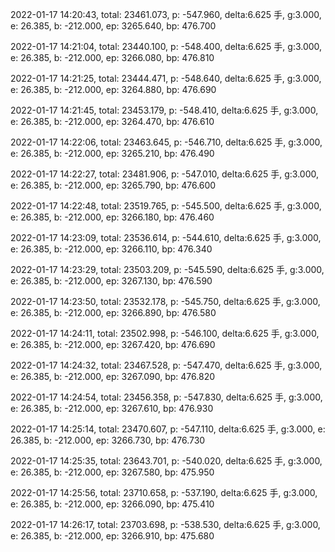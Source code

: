 2022-01-17 14:20:43, total: 23461.073, p: -547.960, delta:6.625 手, g:3.000, e: 26.385, b: -212.000, ep: 3265.640, bp: 476.700

2022-01-17 14:21:04, total: 23440.100, p: -548.400, delta:6.625 手, g:3.000, e: 26.385, b: -212.000, ep: 3266.080, bp: 476.810

2022-01-17 14:21:25, total: 23444.471, p: -548.640, delta:6.625 手, g:3.000, e: 26.385, b: -212.000, ep: 3264.880, bp: 476.690

2022-01-17 14:21:45, total: 23453.179, p: -548.410, delta:6.625 手, g:3.000, e: 26.385, b: -212.000, ep: 3264.470, bp: 476.610

2022-01-17 14:22:06, total: 23463.645, p: -546.710, delta:6.625 手, g:3.000, e: 26.385, b: -212.000, ep: 3265.210, bp: 476.490

2022-01-17 14:22:27, total: 23481.906, p: -547.010, delta:6.625 手, g:3.000, e: 26.385, b: -212.000, ep: 3265.790, bp: 476.600

2022-01-17 14:22:48, total: 23519.765, p: -545.500, delta:6.625 手, g:3.000, e: 26.385, b: -212.000, ep: 3266.180, bp: 476.460

2022-01-17 14:23:09, total: 23536.614, p: -544.610, delta:6.625 手, g:3.000, e: 26.385, b: -212.000, ep: 3266.110, bp: 476.340

2022-01-17 14:23:29, total: 23503.209, p: -545.590, delta:6.625 手, g:3.000, e: 26.385, b: -212.000, ep: 3267.130, bp: 476.590

2022-01-17 14:23:50, total: 23532.178, p: -545.750, delta:6.625 手, g:3.000, e: 26.385, b: -212.000, ep: 3266.890, bp: 476.580

2022-01-17 14:24:11, total: 23502.998, p: -546.100, delta:6.625 手, g:3.000, e: 26.385, b: -212.000, ep: 3267.420, bp: 476.690

2022-01-17 14:24:32, total: 23467.528, p: -547.470, delta:6.625 手, g:3.000, e: 26.385, b: -212.000, ep: 3267.090, bp: 476.820

2022-01-17 14:24:54, total: 23456.358, p: -547.830, delta:6.625 手, g:3.000, e: 26.385, b: -212.000, ep: 3267.610, bp: 476.930

2022-01-17 14:25:14, total: 23470.607, p: -547.110, delta:6.625 手, g:3.000, e: 26.385, b: -212.000, ep: 3266.730, bp: 476.730

2022-01-17 14:25:35, total: 23643.701, p: -540.020, delta:6.625 手, g:3.000, e: 26.385, b: -212.000, ep: 3267.580, bp: 475.950

2022-01-17 14:25:56, total: 23710.658, p: -537.190, delta:6.625 手, g:3.000, e: 26.385, b: -212.000, ep: 3266.090, bp: 475.410

2022-01-17 14:26:17, total: 23703.698, p: -538.530, delta:6.625 手, g:3.000, e: 26.385, b: -212.000, ep: 3266.910, bp: 475.680